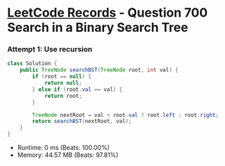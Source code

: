 # [LeetCode Records](../README.md) - Question 700 Search in a Binary Search Tree

### Attempt 1: Use recursion
```java
class Solution {
    public TreeNode searchBST(TreeNode root, int val) {
        if (root == null) {
            return null;
        } else if (root.val == val) {
            return root;
        }

        TreeNode nextRoot = val < root.val ? root.left : root.right;
        return searchBST(nextRoot, val);
    }
}
```
- Runtime: 0 ms (Beats: 100.00%)
- Memory: 44.57 MB (Beats: 97.81%)

<br>
